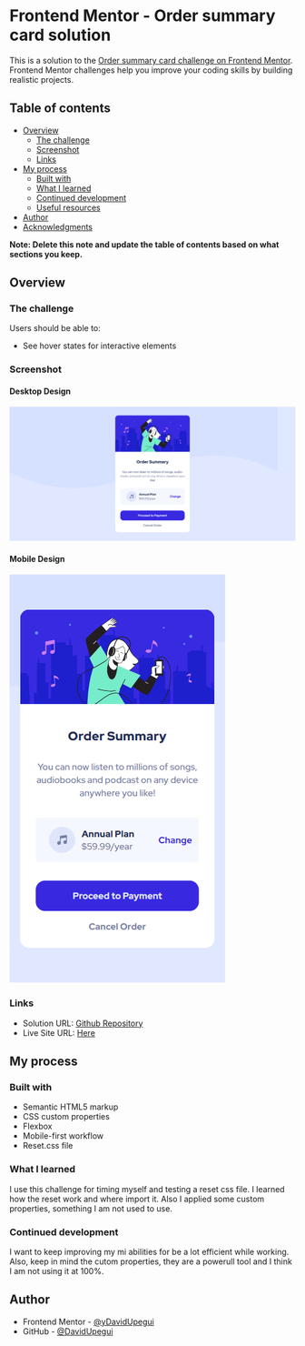 # Frontend Mentor - Order summary card solution

This is a solution to the [Order summary card challenge on Frontend Mentor](https://www.frontendmentor.io/challenges/order-summary-component-QlPmajDUj). Frontend Mentor challenges help you improve your coding skills by building realistic projects. 

## Table of contents

- [Overview](#overview)
  - [The challenge](#the-challenge)
  - [Screenshot](#screenshot)
  - [Links](#links)
- [My process](#my-process)
  - [Built with](#built-with)
  - [What I learned](#what-i-learned)
  - [Continued development](#continued-development)
  - [Useful resources](#useful-resources)
- [Author](#author)
- [Acknowledgments](#acknowledgments)

**Note: Delete this note and update the table of contents based on what sections you keep.**

## Overview

### The challenge

Users should be able to:

- See hover states for interactive elements

### Screenshot
#### Desktop Design

![](./design/solution-desings/solution-desktop-design.png)

#### Mobile Design

![](./design/solution-desings/solution-mobile-design.png)

### Links

- Solution URL: [Github Repository](https://github.com/DavidUpegui/FEM---Summary_Component----HTML-CSS)
- Live Site URL: [Here](https://davidupegui.github.io/FEM---Summary_Component----HTML-CSS/)

## My process

### Built with

- Semantic HTML5 markup
- CSS custom properties
- Flexbox
- Mobile-first workflow
- Reset.css file

### What I learned

I use this challenge for timing myself and testing a reset css file. I learned how the reset work and where import it. Also I applied some custom properties, something I am not used to use.

### Continued development

I want to keep improving my mi abilities for be a lot efficient while working. Also, keep in mind the cutom properties, they are a powerull tool and I think I am not using it at 100%.

## Author

- Frontend Mentor - [@yDavidUpegui](https://www.frontendmentor.io/profile/DavidUpegui)
- GitHub - [@DavidUpegui](https://github.com/DavidUpegui)

